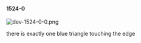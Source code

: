 #### 1524-0
![dev-1524-0-0.png](https://github.com/lil-lab/nlvr/raw/master/nlvr/dev/images/0/dev-1524-0-0.png "dev-1524-0-0.png")

there is exactly one blue triangle touching the edge